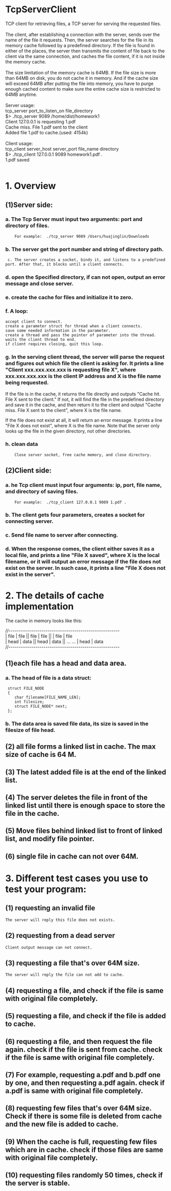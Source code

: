 # TcpServerClient
 TCP client for retrieving files, a TCP server for serving the requested files.
<br><br>
The client, after establishing a connection with the server, sends over the name of the file it requests. Then, the server searches for the file in its memory cache followed by a predefined directory. If the file is found in either of the places, the server then transmits the content of file back to the client via the same connection, and caches the file content, if it is not inside the memory cache.
<br><br>
The size limitation of the memory cache is 64MB. If the file size is more than 64MB on disk, you do not cache it in memory. And if the cache size will exceed 64MB after putting the file into memory, you have to purge enough cached content to make sure the entire cache size is restricted to 64MB anytime.
<br><br>
Server usage:<br>
tcp_server port_to_listen_on file_directory<br>
$> ./tcp_server 9089 /home/dist/homework1<br>
Client 127.0.0.1 is requesting 1.pdf<br>
Cache miss. File 1.pdf sent to the client<br>
Added file 1.pdf to cache.(used: 4154k)
<br><br>
Client usage:<br>
tcp_client server_host server_port file_name directory<br>
$> ./tcp_client 127.0.0.1 9089 homework1.pdf .<br>
1.pdf saved
<br><br>
# 1. Overview
## (1)Server side:
### a. The Tcp Server must input two arguments: port and directory of files.
        For example:  ./tcp_server 9089 /Users/huajinglin/Downloads


### b. The server get the port number and string of directory path.
     c. The server creates a socket, binds it, and listens to a predefined port. After that, it blocks until a client connects.


### d. open the Specified directory, if can not open, output an error message and close server.


### e. create the cache for files and initialize it to zero.


### f. A loop:
	accept client to connect.
	create a parameter struct for thread when a client connects.
	save some needed information in the parameter.
	create a thread and pass the pointer of parameter into the thread.
	waits the client thread to end.
	if client requires closing, quit this loop.


### g. In the serving client thread, the server will parse the request and figures out which file the client is asking for. It prints a line "Client xxx.xxx.xxx.xxx is requesting file X", where xxx.xxx.xxx.xxx is the client IP address and X is the file name being requested.

If the file is in the cache, it returns the file directly and outputs "Cache hit. File X sent to the client." If not, it will find the file in the predefined directory and save it in the cache, and then return it to the client and output "Cache miss. File X sent to the client", where X is the file name.

If the file does not exist at all, it will return an error message. It prints a line "File X does not exist", where X is the file name. Note that the server only looks up the file in the given directory, not other directories.


### h. clean data
        Close server socket, free cache memory, and close directory.

## (2)Client side:

### a. he Tcp client must input four arguments: ip, port, file name, and directory of saving files.
        For example:  ./tcp_client 127.0.0.1 9089 1.pdf .


### b. The client gets four parameters, creates a socket for connecting server.

### c. Send file name to server after connecting.

### d. When the response comes, the client either saves it as a local file, and prints a line "File X saved", where X is the local filename, or it will output an error message if the file does not exist on the server. In such case, it prints a line "File X does not exist in the server".


# 2. The details of cache implementation
The cache in memory looks like this:

//------------------------------------------------------<br>
| file | file || file | file ||          | file | file  <br>
| head | data || head | data ||  ... ... | head | data  <br>
//------------------------------------------------------<br>

## (1)each file has a head and data area.
### a. The head of file is a data struct:
     struct FILE_NODE
     {
        char filename[FILE_NAME_LEN];
        int filesize;
        struct FILE_NODE* next;
     };

### b. The data area is saved file data, its size is saved in the filesize of file head.


## (2) all file forms a linked list in cache. The max size of cache is 64 M.

## (3) The latest added file is at the end of the linked list.

## (4) The server deletes the file in front of the linked list until there is enough space to store the file in the cache.

## (5) Move files behind linked list to front of linked list, and modify file pointer.

## (6) single file in cache can not over 64M.

# 3. Different test cases you use to test your program:
## (1) requesting an invalid file
    The server will reply this file does not exists.

## (2) requesting from a dead server
    Client output message can not connect.

## (3) requesting a file that's over 64M size.
    The server will reply the file can not add to cache.

## (4) requesting a file, and check if the file is same with original file completely.

## (5) requesting a file, and check if the file is added to cache.

## (6) requesting a file, and then request the file again. check if the file is sent from cache. check if the file is same with original file completely.

## (7) For example, requesting a.pdf and b.pdf one by one, and then requesting a.pdf again. check if a.pdf is same with original file completely.

## (8) requesting few files that's over 64M size. Check if there is some file is deleted from cache and the new file is added to cache.

## (9) When the cache is full, requesting few files which are in cache. check if those files are same with original file completely.

## (10) requesting files randomly 50 times, check if the server is stable.

